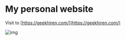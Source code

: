 # My personal website


Visit to [https://geekhiren.com/](https://geekhiren.com/)

![img](assets/img/ahero-bg.png)

